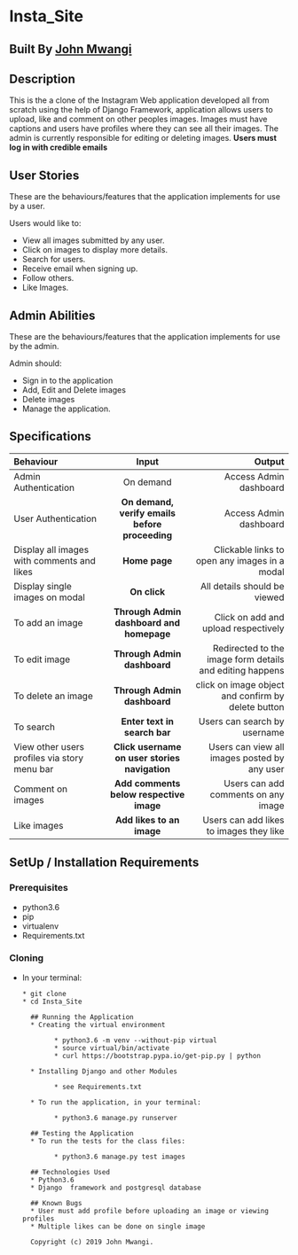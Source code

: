 # Insta_Site


## Built By [John Mwangi]()

## Description
This is the a clone of the Instagram Web application developed all from scratch using the help of Django Framework, application allows users to upload, like and comment on other peoples images. Images must have captions and users have profiles where they can see all their images. The admin is  currently responsible for editing or deleting images.
**Users must log in with credible emails**

## User Stories
These are the behaviours/features that the application implements for use by a user.

Users would like to:
* View all images submitted by any user.
* Click on images to display more details.
* Search for users.
* Receive email when signing up.
* Follow others.
* Like Images.


## Admin Abilities
These are the behaviours/features that the application implements for use by the admin.

Admin should:
* Sign in to the application
* Add, Edit and Delete images
* Delete images
* Manage the application.

## Specifications
| Behaviour | Input | Output |
| :---------------- | :---------------: | ------------------: |
| Admin Authentication | On demand | Access Admin dashboard |
| User Authentication | **On demand, verify emails before proceeding** | Access Admin dashboard |
| Display all images with comments and likes | **Home page** | Clickable links to open any images in a modal |
| Display single images on modal | **On  click** | All details should be viewed|
| To add an image  | **Through Admin dashboard and homepage** | Click on add and upload respectively|
| To edit image  | **Through Admin dashboard** | Redirected to the  image form details and editing happens|
| To delete an image  | **Through Admin dashboard** | click on image object and confirm by delete button|
| To search  | **Enter text in search bar** | Users can search by username|
| View other users profiles via story menu bar | **Click username on user stories navigation** | Users can view all images posted by any user|
| Comment on images | **Add comments below respective image** | Users can add comments on any image|
| Like images | **Add likes to an image** | Users can add likes to images they like|


## SetUp / Installation Requirements
### Prerequisites
* python3.6
* pip
* virtualenv
* Requirements.txt

### Cloning
* In your terminal:

      * git clone
      * cd Insta_Site

        ## Running the Application
        * Creating the virtual environment

              * python3.6 -m venv --without-pip virtual
              * source virtual/bin/activate
              * curl https://bootstrap.pypa.io/get-pip.py | python

        * Installing Django and other Modules

              * see Requirements.txt

        * To run the application, in your terminal:

              * python3.6 manage.py runserver

        ## Testing the Application
        * To run the tests for the class files:

              * python3.6 manage.py test images

        ## Technologies Used
        * Python3.6
        * Django  framework and postgresql database

        ## Known Bugs
        * User must add profile before uploading an image or viewing profiles
        * Multiple likes can be done on single image

        Copyright (c) 2019 John Mwangi.
